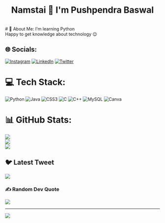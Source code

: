 <h1 align='center'>Namstai 🙏 I'm Pushpendra Baswal </h1> 
<br>
# 💫 About Me:
I'm learning Python <br>Happy to get knowledge about technology 😉 <br>


## 🌐 Socials:
[![Instagram](https://img.shields.io/badge/Instagram-%23E4405F.svg?logo=Instagram&logoColor=white)](https://www.instagram.com/_pushpendra.baswal/) [![LinkedIn](https://img.shields.io/badge/LinkedIn-%230077B5.svg?logo=linkedin&logoColor=white)](https://www.linkedin.com/in/pushpendra-baswal-51198323b/) [![Twitter](https://img.shields.io/badge/Twitter-%231DA1F2.svg?logo=Twitter&logoColor=white)](https://twitter.com/PSYCHO__HITMAN) 

# 💻 Tech Stack:
![Python](https://img.shields.io/badge/python-3670A0?style=for-the-badge&logo=python&logoColor=ffdd54) ![Java](https://img.shields.io/badge/java-%23ED8B00.svg?style=for-the-badge&logo=java&logoColor=white) ![CSS3](https://img.shields.io/badge/css3-%231572B6.svg?style=for-the-badge&logo=css3&logoColor=white) ![C](https://img.shields.io/badge/c-%2300599C.svg?style=for-the-badge&logo=c&logoColor=white) ![C++](https://img.shields.io/badge/c++-%2300599C.svg?style=for-the-badge&logo=c%2B%2B&logoColor=white) ![MySQL](https://img.shields.io/badge/mysql-%2300f.svg?style=for-the-badge&logo=mysql&logoColor=white) ![Canva](https://img.shields.io/badge/Canva-%2300C4CC.svg?style=for-the-badge&logo=Canva&logoColor=white)
# 📊 GitHub Stats:
![](https://github-readme-stats.vercel.app/api?username=Pushpendra1001&theme=radical&hide_border=false&include_all_commits=true&count_private=false)<br/>
![](https://github-readme-streak-stats.herokuapp.com/?user=Pushpendra1001&theme=radical&hide_border=false)<br/>
![](https://github-readme-stats.vercel.app/api/top-langs/?username=Pushpendra1001&theme=radical&hide_border=false&include_all_commits=true&count_private=false&layout=compact)

## 🐦 Latest Tweet
[![](https://gtce.itsvg.in/api?username=https://twitter.com/PSYCHO__HITMAN)](https://github.com/VishwaGauravIn/github-twitter-card-embed)

### ✍️ Random Dev Quote
![](https://quotes-github-readme.vercel.app/api?type=horizontal&theme=dark)

---
[![](https://visitcount.itsvg.in/api?id=Pushpendra1001&label=291&pretty=false)](https://visitcount.itsvg.in)

<!-- Proudly created with GPRM ( https://gprm.itsvg.in ) -->
